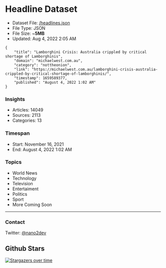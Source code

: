 # Headline Dataset

- Dataset File: [/headlines.json](https://raw.githubusercontent.com/fwd/news/master/headlines.json) 
- File Type: JSON
- File Size: ~**5MB**
- Updated: Aug 4, 2022 2:05 AM

```
{
    "title": "Lamborghini Crisis: Australia crippled by critical shortage of Lamborghinis",
    "domain": "michaelwest.com.au",
    "category": "nottheonion",
    "link": "https://michaelwest.com.au/lamborghini-crisis-australia-crippled-by-critical-shortage-of-lamborghinis/",
    "timestamp": 1659589377,
    "published": "August 4, 2022 1:02 AM"
}
```

### Insights

- Articles: 14049
- Sources: 2113
- Categories: 13

### Timespan

- Start: November 16, 2021
- End: August 4, 2022 1:02 AM

### Topics

- World News
- Technology
- Television
- Entertaiment
- Politics
- Sport
- More Coming Soon

---

### Contact 

Twitter: [@nano2dev](https://twitter.com/nano2dev)

## Github Stars

[![Stargazers over time](https://starchart.cc/fwd/news.svg)](https://starchart.cc/fwd/news)
	